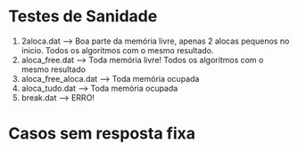 # Testes de Sanidade

1. 2aloca.dat --> Boa parte da memória livre, apenas 2 alocas pequenos no
   inicio. Todos os algoritmos com o mesmo resultado.
1. aloca_free.dat --> Toda memória livre! Todos os algoritmos com o mesmo
   resultado
1. aloca_free_aloca.dat --> Toda memória ocupada
1. aloca_tudo.dat --> Toda memória ocupada
1. break.dat --> ERRO!

# Casos sem resposta fixa


